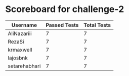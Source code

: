 # Scoreboard for challenge-2
| Username   | Passed Tests | Total Tests |
|------------|--------------|-------------|
| AliNazariii | 7 | 7 |
| RezaSi | 7 | 7 |
| krmaxwell | 7 | 7 |
| lajosbnk | 7 | 7 |
| setarehabhari | 7 | 7 |
